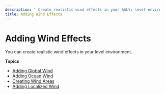 ```yaml
---
description: ' Create realistic wind effects in your &ALY; level environment. '
title: Adding Wind Effects
---
```

# Adding Wind Effects<a name="weather-wind-intro"></a>

You can create realistic wind effects in your level environment\.

**Topics**
+ [Adding Global Wind](weather-wind-global.md)
+ [Adding Ocean Wind](weather-wind-ocean.md)
+ [Creating Wind Areas](weather-wind-areas.md)
+ [Adding Localized Wind](weather-wind-local.md)